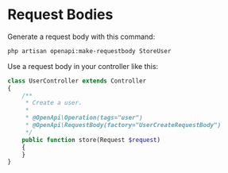 # Request Bodies

Generate a request body with this command:

```bash
php artisan openapi:make-requestbody StoreUser
```

Use a request body in your controller like this:

```php
class UserController extends Controller
{
    /**
     * Create a user.
     *
     * @OpenApi\Operation(tags="user")
     * @OpenApi\RequestBody(factory="UserCreateRequestBody")
     */
    public function store(Request $request)
    {
    }
}
```
